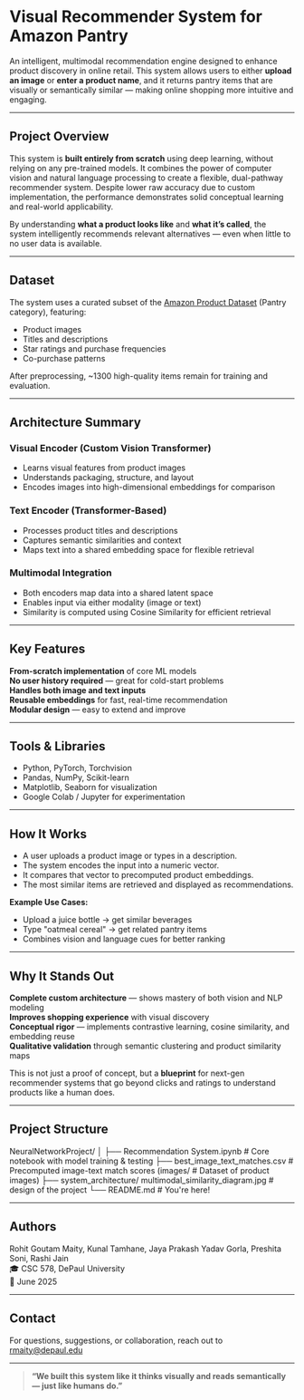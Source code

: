 # Visual Recommender System for Amazon Pantry

An intelligent, multimodal recommendation engine designed to enhance product discovery in online retail. This system allows users to either **upload an image** or **enter a product name**, and it returns pantry items that are visually or semantically similar — making online shopping more intuitive and engaging.

---

## Project Overview

This system is **built entirely from scratch** using deep learning, without relying on any pre-trained models. It combines the power of computer vision and natural language processing to create a flexible, dual-pathway recommender system. Despite lower raw accuracy due to custom implementation, the performance demonstrates solid conceptual learning and real-world applicability.

By understanding **what a product looks like** and **what it’s called**, the system intelligently recommends relevant alternatives — even when little to no user data is available.

---

## Dataset

The system uses a curated subset of the [Amazon Product Dataset](https://nijianmo.github.io/amazon/index.html) (Pantry category), featuring:

- Product images  
- Titles and descriptions  
- Star ratings and purchase frequencies  
- Co-purchase patterns  

After preprocessing, ~1300 high-quality items remain for training and evaluation.

---

## Architecture Summary

### Visual Encoder (Custom Vision Transformer)
- Learns visual features from product images  
- Understands packaging, structure, and layout  
- Encodes images into high-dimensional embeddings for comparison  

### Text Encoder (Transformer-Based)
- Processes product titles and descriptions  
- Captures semantic similarities and context  
- Maps text into a shared embedding space for flexible retrieval  

### Multimodal Integration
- Both encoders map data into a shared latent space  
- Enables input via either modality (image or text)  
- Similarity is computed using Cosine Similarity for efficient retrieval  

---

##  Key Features

 **From-scratch implementation** of core ML models  
 **No user history required** — great for cold-start problems  
 **Handles both image and text inputs**  
 **Reusable embeddings** for fast, real-time recommendation  
 **Modular design** — easy to extend and improve  

---

## Tools & Libraries

- Python, PyTorch, Torchvision  
- Pandas, NumPy, Scikit-learn  
- Matplotlib, Seaborn for visualization  
- Google Colab / Jupyter for experimentation  

---

## How It Works

- A user uploads a product image or types in a description.  
- The system encodes the input into a numeric vector.  
- It compares that vector to precomputed product embeddings.  
- The most similar items are retrieved and displayed as recommendations.  

**Example Use Cases:**
-  Upload a juice bottle → get similar beverages  
-  Type "oatmeal cereal" → get related pantry items  
-  Combines vision and language cues for better ranking  

---

##  Why It Stands Out

 **Complete custom architecture** — shows mastery of both vision and NLP modeling  
 **Improves shopping experience** with visual discovery  
 **Conceptual rigor** — implements contrastive learning, cosine similarity, and embedding reuse  
 **Qualitative validation** through semantic clustering and product similarity maps  

This is not just a proof of concept, but a **blueprint** for next-gen recommender systems that go beyond clicks and ratings to understand products like a human does.

---

##  Project Structure
NeuralNetworkProject/
│
├── Recommendation System.ipynb # Core notebook with model training & testing
├── best_image_text_matches.csv # Precomputed image-text match scores (images/ # Dataset of product images)
├── system_architecture/ multimodal_similarity_diagram.jpg # design of the project
└── README.md # You're here!


---

## Authors

Rohit Goutam Maity, Kunal Tamhane, Jaya Prakash Yadav Gorla, Preshita Soni, Rashi Jain  
🎓 CSC 578, DePaul University  
📅 June 2025

---

## Contact

For questions, suggestions, or collaboration, reach out to [rmaity@depaul.edu](mailto:rmaity@depaul.edu)

---

> **“We built this system like it thinks visually and reads semantically — just like humans do.”**


